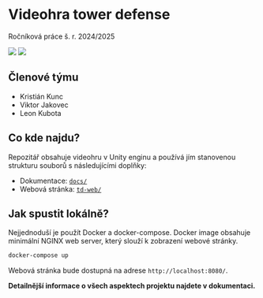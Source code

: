 # Videohra tower defense

Ročníková práce š. r. 2024/2025
<div>
<img src="https://github.com/victoriousoft/tower-defense/actions/workflows/build.yml/badge.svg"/>
<img src="https://github.com/victoriousoft/tower-defense/actions/workflows/update-submodules.yml/badge.svg"/>
</div>

## Členové týmu
 - Kristián Kunc
 - Viktor Jakovec
 - Leon Kubota

## Co kde najdu?
Repozitář obsahuje videohru v Unity enginu a používá jím stanovenou strukturu souborů s následujícími doplňky:
 - Dokumentace: [`docs/`](docs/)
 - Webová stránka: [`td-web/`](https://github.com/victoriousoft/td-web/tree/main/)


## Jak spustit lokálně?
Nejjednoduší je použít Docker a docker-compose. Docker image obsahuje minimální NGINX web server, který slouží k zobrazení webové stránky.

```bash
docker-compose up
```

Webová stránka bude dostupná na adrese `http://localhost:8080/`.


**Detailnější informace o všech aspektech projektu najdete v dokumentaci.**
